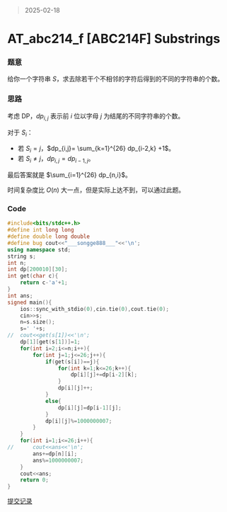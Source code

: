 > 2025-02-18

# AT_abc214_f [ABC214F] Substrings

### 题意

给你一个字符串 $S$，求去除若干个不相邻的字符后得到的不同的字符串的个数。

### 思路

考虑 DP，$dp_{i,j}$ 表示前 $i$ 位以字母 $j$ 为结尾的不同字符串的个数。

对于 $S_i$：

+ 若 $S_i=j$，$dp_{i,j}= \sum_{k=1}^{26} dp_{i-2,k} +1$。
+ 若 $S_i \ne j$，$dp_{i,j}=dp_{i-1,j}$。

最后答案就是 $\sum_{i=1}^{26} dp_{n,i}$。

时间复杂度比 $O(n)$ 大一点，但是实际上达不到，可以通过此题。

### Code

```cpp
#include<bits/stdc++.h>
#define int long long
#define double long double
#define bug cout<<"___songge888___"<<'\n';
using namespace std;
string s;
int n;
int dp[200010][30];
int get(char c){
	return c-'a'+1;
}
int ans;
signed main(){
	ios::sync_with_stdio(0),cin.tie(0),cout.tie(0);
	cin>>s;
	n=s.size();
	s=' '+s;
//	cout<<get(s[1])<<'\n';
	dp[1][get(s[1])]=1;
	for(int i=2;i<=n;i++){
		for(int j=1;j<=26;j++){
			if(get(s[i])==j){
				for(int k=1;k<=26;k++){
					dp[i][j]+=dp[i-2][k];
				}
				dp[i][j]++;
			}
			else{
				dp[i][j]=dp[i-1][j];
			}
			dp[i][j]%=1000000007;
		} 
	}
	for(int i=1;i<=26;i++){
//		cout<<ans<<'\n';
		ans+=dp[n][i];
		ans%=1000000007;
	}
	cout<<ans;
	return 0;
}

```

[提交记录](https://atcoder.jp/contests/abc214/submissions/62890195)